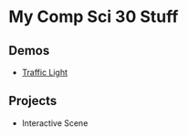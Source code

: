 # My Comp Sci 30 Stuff
## Demos
- [Traffic Light](http://wmcicompsci.ca)


## Projects
- Interactive Scene
